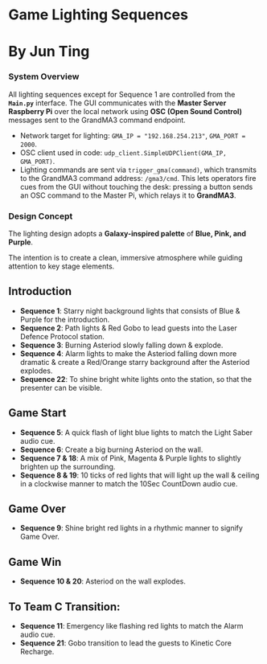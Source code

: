 # Game Lighting Sequences

# By Jun Ting

### System Overview

All lighting sequences except for Sequence 1 are controlled from the **`Main.py`** interface.
The GUI communicates with the **Master Server Raspberry Pi** over the local network using **OSC (Open Sound Control)** messages sent to the GrandMA3 command endpoint.

* Network target for lighting: `GMA_IP = "192.168.254.213"`, `GMA_PORT = 2000`.
* OSC client used in code: `udp_client.SimpleUDPClient(GMA_IP, GMA_PORT)`.
* Lighting commands are sent via `trigger_gma(command)`, which transmits to the GrandMA3 command address: `/gma3/cmd`.
This lets operators fire cues from the GUI without touching the desk: pressing a button sends an OSC command to the Master Pi, which relays it to **GrandMA3**.

### Design Concept

The lighting design adopts a **Galaxy-inspired palette** of **Blue, Pink, and Purple**.

The intention is to create a clean, immersive atmosphere while guiding attention to key stage elements.


## Introduction
- **Sequence 1**: Starry night background lights that consists of Blue & Purple for the introduction.
- **Sequence 2**: Path lights & Red Gobo to lead guests into the Laser Defence Protocol station. 
- **Sequence 3**: Burning Asteriod slowly falling down & explode.
- **Sequence 4**: Alarm lights to make the Asteriod falling down more dramatic & create a Red/Orange starry background after the Asteriod explodes.
- **Sequence 22**: To shine bright white lights onto the station, so that the presenter can be visible. 

## Game Start
- **Sequence 5**: A quick flash of light blue lights to match the Light Saber audio cue.
- **Sequence 6**: Create a big burning Asteriod on the wall.
- **Sequence 7 & 18**: A mix of Pink, Magenta & Purple lights to slightly brighten up the surrounding.
- **Sequence 8 & 19**: 10 ticks of red lights that will light up the wall & ceiling in a clockwise manner to match the 10Sec CountDown audio cue.

## Game Over
- **Sequence 9**: Shine bright red lights in a rhythmic manner to signify Game Over.
  
## Game Win
- **Sequence 10 & 20**: Asteriod on the wall explodes.

## To Team C Transition:
- **Sequence 11**: Emergency like flashing red lights to match the Alarm audio cue.
- **Sequence 21**: Gobo transition to lead the guests to Kinetic Core Recharge.



